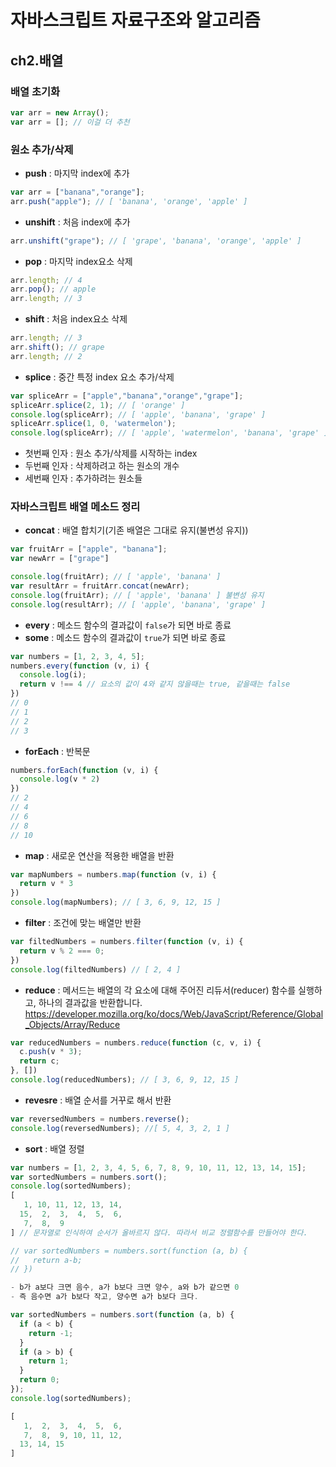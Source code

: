 # 자바스크립트 자료구조와 알고리즘

## ch2.배열

### 배열 초기화

```javascript
var arr = new Array();
var arr = []; // 이걸 더 추천
```

### 원소 추가/삭제

- **push** : 마지막 index에 추가
  
``` javascript
var arr = ["banana","orange"];
arr.push("apple"); // [ 'banana', 'orange', 'apple' ]
```

- **unshift** : 처음 index에 추가

``` javascript 
arr.unshift("grape"); // [ 'grape', 'banana', 'orange', 'apple' ]
```

- **pop** : 마지막 index요소 삭제

```javascript
arr.length; // 4
arr.pop(); // apple
arr.length; // 3
```

- **shift** : 처음 index요소 삭제

```javascript
arr.length; // 3
arr.shift(); // grape
arr.length; // 2
```

- **splice** : 중간 특정 index 요소 추가/삭제

```javascript
var spliceArr = ["apple","banana","orange","grape"];
spliceArr.splice(2, 1); // [ 'orange' ]
console.log(spliceArr); // [ 'apple', 'banana', 'grape' ]
spliceArr.splice(1, 0, 'watermelon');
console.log(spliceArr); // [ 'apple', 'watermelon', 'banana', 'grape' ]
```

- 첫번째 인자 : 원소 추가/삭제를 시작하는 index
- 두번째 인자 : 삭제하려고 하는 원소의 개수
- 세번째 인자 : 추가하려는 원소들


### 자바스크립트 배열 메소드 정리

- **concat** : 배열 합치기(기존 배열은 그대로 유지(불변성 유지))

``` javascript
var fruitArr = ["apple", "banana"];
var newArr = ["grape"]

console.log(fruitArr); // [ 'apple', 'banana' ]
var resultArr = fruitArr.concat(newArr);
console.log(fruitArr); // [ 'apple', 'banana' ] 불변성 유지
console.log(resultArr); // [ 'apple', 'banana', 'grape' ]
```

- **every** : 메소드 함수의 결과값이 `false`가 되면 바로 종료
- **some** : 메소드 함수의 결과값이 `true`가 되면 바로 종료

``` javascript
var numbers = [1, 2, 3, 4, 5];
numbers.every(function (v, i) {
  console.log(i);
  return v !== 4 // 요소의 값이 4와 같지 않을때는 true, 같을때는 false
})
// 0
// 1
// 2
// 3
```

- **forEach** : 반복문

``` javascript
numbers.forEach(function (v, i) {
  console.log(v * 2)
})
// 2
// 4
// 6
// 8
// 10
```

- **map** : 새로운 연산을 적용한 배열을 반환

```javascript
var mapNumbers = numbers.map(function (v, i) {
  return v * 3
})
console.log(mapNumbers); // [ 3, 6, 9, 12, 15 ]
```

- **filter** : 조건에 맞는 배열만 반환
  
```javascript
var filtedNumbers = numbers.filter(function (v, i) {
  return v % 2 === 0;
})
console.log(filtedNumbers) // [ 2, 4 ]
```

- **reduce** : 메서드는 배열의 각 요소에 대해 주어진 리듀서(reducer) 함수를 실행하고, 하나의 결과값을 반환합니다. <https://developer.mozilla.org/ko/docs/Web/JavaScript/Reference/Global_Objects/Array/Reduce>

```javascript
var reducedNumbers = numbers.reduce(function (c, v, i) {
  c.push(v * 3);
  return c;
}, [])
console.log(reducedNumbers); // [ 3, 6, 9, 12, 15 ]
```

- **revesre** : 배열 순서를 거꾸로 해서 반환

```javascript
var reversedNumbers = numbers.reverse();
console.log(reversedNumbers); //[ 5, 4, 3, 2, 1 ]
``` 

- **sort** : 배열 정렬

```javascript
var numbers = [1, 2, 3, 4, 5, 6, 7, 8, 9, 10, 11, 12, 13, 14, 15];
var sortedNumbers = numbers.sort();
console.log(sortedNumbers);
[
   1, 10, 11, 12, 13, 14,
  15,  2,  3,  4,  5,  6,
   7,  8,  9
] // 문자열로 인식하여 순서가 올바르지 않다. 따라서 비교 정렬함수를 만들어야 한다.

// var sortedNumbers = numbers.sort(function (a, b) {
//   return a-b;
// })

- b가 a보다 크면 음수, a가 b보다 크면 양수, a와 b가 같으면 0
- 즉 음수면 a가 b보다 작고, 양수면 a가 b보다 크다.

var sortedNumbers = numbers.sort(function (a, b) {
  if (a < b) {
    return -1;
  }
  if (a > b) {
    return 1;
  }
  return 0;
});
console.log(sortedNumbers);

[
   1,  2,  3,  4,  5,  6,
   7,  8,  9, 10, 11, 12,
  13, 14, 15
]
```